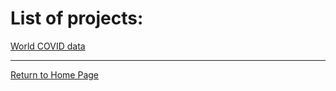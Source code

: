 # List of projects:

[World COVID data](https://sjadata.github.io/world-covid/)

---
[Return to Home Page](https://sjadata.github.io/projects/)



